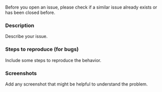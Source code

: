 Before you open an issue, please check if a similar issue already exists or has been closed before.

### Description

Describe your issue.

### Steps to reproduce (for bugs)

Include some steps to reproduce the behavior.

### Screenshots

Add any screenshot that might be helpful to understand the problem.
